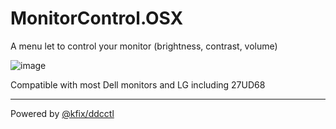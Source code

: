 # MonitorControl.OSX
A menu let to control your monitor (brightness, contrast, volume)

![image](https://cloud.githubusercontent.com/assets/376453/18903896/5a8ad950-8510-11e6-85d0-c95170a76fb8.png)

Compatible with most Dell monitors and LG including 27UD68

---

Powered by [@kfix/ddcctl](https://github.com/kfix/ddcctl)
